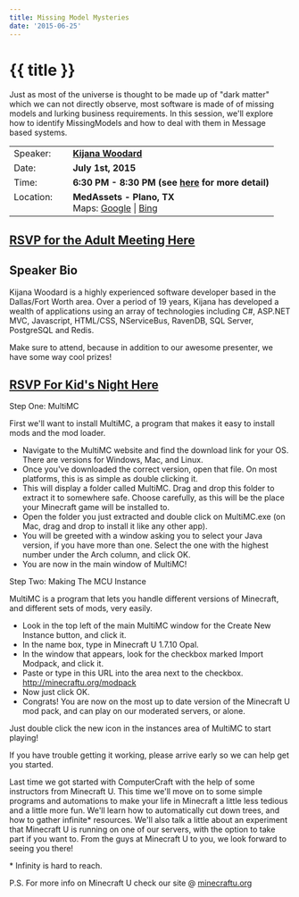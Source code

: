 ```yaml
---
title: Missing Model Mysteries
date: '2015-06-25'
---
```

# {{ title }}

Just as most of the universe is thought to be made up of "dark matter" which we can not directly observe, most software is made of of missing models and lurking business requirements. In this session, we'll explore how to identify MissingModels and how to deal with them in Message based systems.

<table><tbody><tr><td>Speaker:</td><td>&nbsp;</td><td><b><a title="Kijana Woodard" target="_blank" href="http://kijanawoodard.com/">Kijana Woodard</a></b></td></tr><tr><td>Date:</td><td>&nbsp;</td><td><b>July 1st, 2015</b></td></tr><tr><td valign="top">Time:</td><td>&nbsp;</td><td><b>6:30 PM - 8:30 PM (see <a title="Location" href="../../location/index.html">here</a> for more detail)</b></td></tr><tr><td valign="top">Location:</td><td>&nbsp;</td><td><b>MedAssets - Plano, TX</b><br>Maps: <a title="Google" target="_blank" href="https://goo.gl/maps/1OyNE">Google</a> | <a title="Bing" target="_blank" href="http://binged.it/1afBEJ9">Bing</a></td></tr></tbody></table>

## [RSVP for the Adult Meeting Here](https://www.eventbrite.com/e/july-2015-nddnug-meeting-missing-model-mysteries-tickets-17497318952)

## Speaker Bio

Kijana Woodard is a highly experienced software developer based in the Dallas/Fort Worth area. Over a period of 19 years, Kijana has developed a wealth of applications using an array of technologies including C#, ASP.NET MVC, Javascript, HTML/CSS, NServiceBus, RavenDB, SQL Server, PostgreSQL and Redis.

Make sure to attend, because in addition to our awesome presenter, we have some way cool prizes!

## [RSVP For Kid's Night Here](https://www.eventbrite.com/e/july-2015-nddnug-kids-meeting-tickets-17535001662)

Step One: MultiMC

First we'll want to install MultiMC, a program that makes it easy to install mods and the mod loader.

-   Navigate to the MultiMC website and find the download link for your OS. There are versions for Windows, Mac, and Linux.
-   Once you've downloaded the correct version, open that file. On most platforms, this is as simple as double clicking it.
-   This will display a folder called MultiMC. Drag and drop this folder to extract it to somewhere safe. Choose carefully, as this will be the place your Minecraft game will be installed to.
-   Open the folder you just extracted and double click on MultiMC.exe (on Mac, drag and drop to install it like any other app).
-   You will be greeted with a window asking you to select your Java version, if you have more than one. Select the one with the highest number under the Arch column, and click OK.
-   You are now in the main window of MultiMC!

Step Two: Making The MCU Instance

MultiMC is a program that lets you handle different versions of Minecraft, and different sets of mods, very easily.

-   Look in the top left of the main MultiMC window for the Create New Instance button, and click it.
-   In the name box, type in Minecraft U 1.7.10 Opal.
-   In the window that appears, look for the checkbox marked Import Modpack, and click it.
-   Paste or type in this URL into the area next to the checkbox. http://minecraftu.org/modpack
-   Now just click OK.
-   Congrats! You are now on the most up to date version of the Minecraft U mod pack, and can play on our moderated servers, or alone.

Just double click the new icon in the instances area of MultiMC to start playing!

If you have trouble getting it working, please arrive early so we can help get you started.

Last time we got started with ComputerCraft with the help of some instructors from Minecraft U. This time we'll move on to some simple programs and automations to make your life in Minecraft a little less tedious and a little more fun. We'll learn how to automatically cut down trees, and how to gather infinite\* resources. We'll also talk a little about an experiment that Minecraft U is running on one of our servers, with the option to take part if you want to. From the guys at Minecraft U to you, we look forward to seeing you there!

\* Infinity is hard to reach.

P.S. For more info on Minecraft U check our site @ [minecraftu.org](http://minecraftu.org)
    
